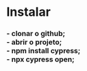 <h1>Instalar</h1>

<h3>
- clonar o github;<br>
- abrir o projeto;<br>
- npm install cypress;<br>
- npx cypress open;<br>
</h3>
